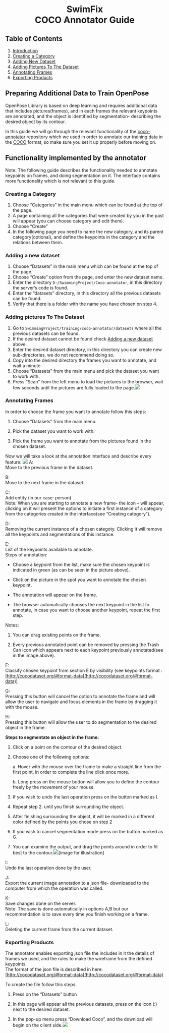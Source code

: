 # <center> SwimFix<br>COCO Annotator Guide </center>

## Table of Contents
1. [Introduction](#preparing-additional-data-to-train-openpose)
2. [Creating a Category](#creating-a-category)
3. [Adding New Dataset](#adding-new-dataset)
4. [Adding Pictures To The Dataset](#adding-pictures-to-the-dataset)
5. [Annotating Frames](#annotating-frames)
6. [Exporting Products](#exporting-products)

## Preparing Additional Data to Train OpenPose

OpenPose Library is based on deep learning and requires additional data that includes pictures(frames), and in each frames the relevant keypoints are annotated, and the object is identified by segmentation- describing the desired object by its contour.

In this guide we will go through the relevant functionality of the [coco-annotator](https://github.com/jsbroks/coco-annotator) repository which we used in order to annotate our training data in the [COCO](cocodataset.org)  format, so make sure you set it up properly before moving on.


## Functionality implemented by the annotator
Note: The following guide describes the functionality needed to annotate keypoints on frames, and doing segmentation on it. The interface contains more functionality which is not relevant to this guide.
### Creating a Category
1.  Choose “Categories” in the main menu which can be found at the top of the page.
2.  A page containing all the categories that were created by you in the past will appear (you can choose category and edit them).
3.  Choose “Create”
4.  In the following page you need to name the new category, and its parent category(optional), and define the keypoints in the category and the relations between them.
### Adding a new dataset   
1.  Choose “Datasets”  in the main menu which can be found at the top of the page.
2.  Choose “Create” option from the page, and enter the new dataset name.  
3.  Enter the directory `D:/SwimmingProject/Coco-annotator`, in this directory the server’s code is found.  
4.  Enter the “datasets” directory, in this directory all the previous datasets can be found. 
5.  Verify that there is a folder with the name you have chosen on step 4.
### Adding pictures To The Dataset
1.  Go to `SwimmingProject/training/coco-annotator/datasets` where all the previous datasets can be found.    
2.  If the desired dataset cannot be found check [Adding a new dataset](#adding-a-new-dataset) above.
3.  Enter the desired dataset directory, in this directory you can create new sub-directories, we do not recommend doing so.   
4.  Copy into the desired directory the frames you want to annotate, and wait a minute.
5.  Choose “Datasets” from the main menu and pick the dataset you want to work with.
6.  Press “Scan” from the left menu to load the pictures to the browser, wait few seconds until the pictures are fully loaded to the page.**![](https://lh4.googleusercontent.com/f2jqXCnJwT2-Czv-Y_dUp6crpBGvKhPYPX3641eLDUrmUJnrqGVk2_k9N6UEADZKvoNydDqfT4ycruWC_H1gRUsPQzaMAnJMnGV4ES8AESBv3UK60K2LbIcMKjl5i7CzaXnknwXb)**
### Annotating Frames
In order to choose the frame you want to annotate follow this steps:

1.  Choose “Datasets” from the main menu.
    
2.  Pick the dataset you want to work with.
    
3.  Pick the frame you want to annotate from the pictures found in the chosen dataset.

Now we will take a look at the annotation interface and describe every feature: 
**![](https://lh5.googleusercontent.com/b9-HUoZ6pItpJqCSNyXC2zotcZWcCrMQcNZrows1VVdTwDKVwlQPggftvITbML2gdUcvJGIckRG2cvuYRwgUHtuqZIvgOTgdbuqtYg36Mu77tsp5KL1guPI3_jbPZmHfcO4eDeEP)**
A:  
Move to the previous frame in the dataset.

B:  
Move to the next frame in the dataset.

C:  
Add entity (in our case: person)  
Note: When you are starting to annotate a new frame- the icon `+` will appear, clicking on it will present the options to initiate a first instance of a category from the categories created in the interface(see “Creating category”).

D:  
Removing the current instance of a chosen categoty. Clicking it will remove all the keypoints and segmentations of this instance.

E:  
List of the keypoints available to annotate.  
Steps of annotation:
-   Choose a keypoint from the list, make sure the chosen keypoint is indicated in green (as can be seen in the picture above).
    
-   Click on the picture in the spot you want to annotate the chosen keypoint.
    
-   The annotation will appear on the frame.
    
-   The browser automatically chooses the next keypoint in the list to annotate, in case you want to choose another keypoint, repeat the first step.
    

Notes:

1.  You can drag existing points on the frame.
    
2.  Every previous annotated point can be removed by pressing the Trash Can icon which appears next to each keypoint previously annotated(see in the image above).

F:  
Classify chosen keypoint from section E by visibility (see keypoints format :[http://cocodataset.org/#format-data](http://cocodataset.org/#format-data))

G:  
Pressing this button will cancel the option to annotate the frame and will allow the user to navigate and focus elements in the frame by dragging it with the mouse.

H:  
Pressing this button will allow the user to do segmentation to the desired object in the frame.  

**Steps to segmentate an object in the frame:**

1.  Click on a point on the contour of the desired object.
    
2.  Choose one of the following options:
   
	a.  Hover with the mouse over the frame to make a straight line from the first point, in order to complete the line click once more.
    
	b.  Long press on the mouse button will allow you to define the contour freely by the movement of your mouse.
3.  If you wish to undo the last operation press on the button marked as I.
    
4.  Repeat step 2. until you finish surrounding the object.
    
5.  After finishing surrounding the object, it will be marked in a different color defined by the points you chose on step 2
    
6.  If you wish to cancel segmentation mode press on the button marked as G.
    
7.  You can examine the output, and drag the points around in order to fit best to the contour.**![](https://lh3.googleusercontent.com/12jgqns0EVQFjsrveAhLdXRnW8faBu6ePCiwJhueeCftFHiLhGHXUXLAkk6kihqyepSdVBE65HHTxYYncECRnBF1vttkKfZ0jKzM7HitOQs92t6BxrKfNJn1Zo0PsHaBoxcGXBQ8)**[image for illustration]

I:  
Undo the last operation done by the user.

J:  
Export the current image annotation to a json file- downloaded to the computer from which the operation was called.

K:  
Save changes done on the server.  
Note: The save is done automatically in options A,B but our recommendation is to save every time you finish working on a frame.

L:  
Deleting the current frame from the current dataset.
### Exporting Products
The annotator enables exporting json file the includes in it the details of frames we used, and the rules to make the wireframe from the defined keypoints.  
The format of the json file is described in here: [http://cocodataset.org/#format-data](http://cocodataset.org/#format-data)

To create the file follow this steps:

1.  Press on the “Datasets” button
    
2.  In this page will appear all the previous datasets, press on the icon (:) next to the desired dataset.
    
3.  In the pop-up menu press “Download Coco”, and the download will begin on the client side.**![](https://lh4.googleusercontent.com/9iNRgSxOWHG1GAz06kKHDC80soyh9TQsxoQ2WIUfWk1sPlrLVc2_BaXEzfDo52DCTOL7jXZY1NHQT0jIqxKs72c7T1N-MvyMXfBJmQNDPzk3flM6XWhrFNkNFd-HzMZE02SYnCLI)**
<!--stackedit_data:
eyJoaXN0b3J5IjpbLTE0NTcwMzc3ODksLTk5MDc0NDM0NV19
-->